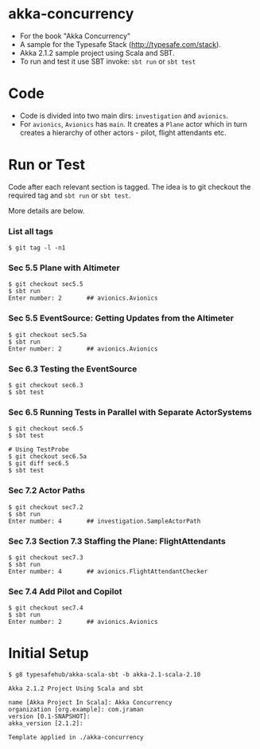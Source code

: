 akka-concurrency
================

 * For the book "Akka Concurrency"
 * A sample for the Typesafe Stack (http://typesafe.com/stack).
 * Akka 2.1.2 sample project using Scala and SBT.
 * To run and test it use SBT invoke: `sbt run` or `sbt test`


Code
====
 * Code is divided into two main dirs: `investigation` and `avionics`.
 * For `avionics`, `Avionics` has `main`.  It creates a `Plane` actor
   which in turn creates a hierarchy of other actors - pilot, flight attendants etc.



Run or Test
===========
Code after each relevant section is tagged.  The idea is to
git checkout the required tag and `sbt run` or `sbt test`.

More details are below.

### List all tags
```
$ git tag -l -n1
```


### Sec 5.5 Plane with Altimeter
```
$ git checkout sec5.5
$ sbt run
Enter number: 2       ## avionics.Avionics
```


### Sec 5.5 EventSource: Getting Updates from the Altimeter
```
$ git checkout sec5.5a
$ sbt run
Enter number: 2       ## avionics.Avionics
```


### Sec 6.3 Testing the EventSource
```
$ git checkout sec6.3
$ sbt test
```

### Sec 6.5 Running Tests in Parallel with Separate ActorSystems
```
$ git checkout sec6.5
$ sbt test

# Using TestProbe
$ git checkout sec6.5a
$ git diff sec6.5
$ sbt test
```


### Sec 7.2 Actor Paths
```
$ git checkout sec7.2
$ sbt run
Enter number: 4       ## investigation.SampleActorPath
```


### Sec 7.3 Section 7.3 Staffing the Plane: FlightAttendants
```
$ git checkout sec7.3
$ sbt run
Enter number: 4       ## avionics.FlightAttendantChecker
```


### Sec 7.4 Add Pilot and Copilot
```
$ git checkout sec7.4
$ sbt run
Enter number: 2       ## avionics.Avionics
```


Initial Setup
=============
```
$ g8 typesafehub/akka-scala-sbt -b akka-2.1-scala-2.10

Akka 2.1.2 Project Using Scala and sbt

name [Akka Project In Scala]: Akka Concurrency
organization [org.example]: com.jraman
version [0.1-SNAPSHOT]:
akka_version [2.1.2]:

Template applied in ./akka-concurrency
```

